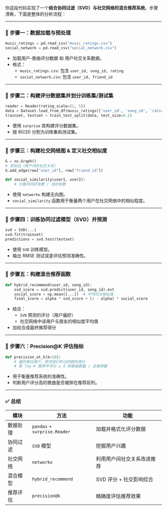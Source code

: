你这段代码实现了一个**结合协同过滤（SVD）与社交网络的混合推荐系统**，步骤清晰，下面是整体的分析流程：

---

### 🔹 **步骤一：数据加载与预处理**
```python
music_ratings = pd.read_csv("music_ratings.csv")
social_network = pd.read_csv("social_network.csv")
```
- 加载用户-歌曲评分数据 和 用户社交关系数据。
- 格式：
  - `music_ratings.csv`: 包含 `user_id, song_id, rating`
  - `social_network.csv`: 包含 `user_id, friend_id`

---

### 🔹 **步骤二：构建评分数据集并划分训练集/测试集**
```python
reader = Reader(rating_scale=(1, 5))
data = Dataset.load_from_df(music_ratings[['user_id', 'song_id', 'rating']], reader)
trainset, testset = train_test_split(data, test_size=0.2)
```
- 使用 `surprise` 库构建评分数据集。
- 按 80/20 分割为训练集和测试集。

---

### 🔹 **步骤三：构建社交网络图 & 定义社交相似度**
```python
G = nx.Graph()
# 添加边（用户间的社交关系）
G.add_edge(row["user_id"], row["friend_id"])

def social_similarity(user1, user2):
    # 计算共同好友数 / 总好友数
```
- 使用 `networkx` 构建无向图。
- `social_similarity` 函数用于衡量两个用户在社交网络中的相似程度。

---

### 🔹 **步骤四：训练协同过滤模型（SVD）并预测**
```python
svd = SVD(...)
svd.fit(trainset)
predictions = svd.test(testset)
```
- 使用 `SVD` 训练模型。
- 输出 RMSE 测试误差评估预测准确性。

---

### 🔹 **步骤五：构建混合推荐函数**
```python
def hybrid_recommend(user_id, song_id):
    svd_score = svd.predict(user_id, song_id).est
    social_score = np.mean([...])  # 平均社交相似度
    final_score = alpha * svd_score + (1 - alpha) * social_score
```
- 结合：
  - `SVD` 预测的评分（用户偏好）
  - 社交网络中该用户与朋友的相似度平均值
- 加权合成最终推荐得分

---

### 🔹 **步骤六：Precision@K 评估指标**
```python
def precision_at_k(k=10):
    # 遍历每位用户，预测他们听过的歌的得分
    # 取 Top-K 推荐中评分 ≥ 4 的歌曲数量 / 总推荐数
```
- 用于衡量推荐系统的准确性。
- 判断用户评分高的歌曲是否被排在推荐前列。

---

### ✅ 总结
| 模块 | 方法 | 功能 |
|------|------|------|
| 数据处理 | `pandas` + `surprise.Reader` | 加载并格式化评分数据 |
| 协同过滤 | `SVD` 模型 | 挖掘用户兴趣 |
| 社交网络 | `networkx` | 利用用户间社交关系改进推荐 |
| 混合模型 | `hybrid_recommend` | SVD 评分 + 社交影响综合 |
| 推荐评估 | `precision@k` | 精确度评估推荐效果 |
